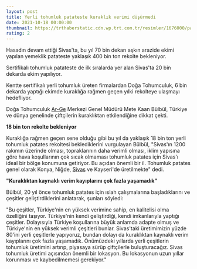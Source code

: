 ```yaml
--- 
layout: post
title: Yerli tohumluk patateste kuraklık verimi düşürmedi
date: 2021-10-18 00:00:00
thumbnail: https://trthaberstatic.cdn.wp.trt.com.tr/resimler/1676000/patates-aa-1676512.jpg
rating: 2
---
```

<p>
	Hasadın devam ettiği Sivas'ta, bu yıl 70 bin dekarı aşkın arazide ekimi yapılan yemeklik patateste yaklaşık 400 bin ton rekolte bekleniyor.</p>
<p>
	Sertifikalı tohumluk patateste de ilk sıralarda yer alan Sivas'ta 20 bin dekarda ekim yapılıyor.</p>
<p>
	Kentte sertifikalı yerli tohumluk üreten firmalardan Doğa Tohumculuk, 6 bin dekarda yaptığı ekimde kuraklığa rağmen geçen yılki rekolteye ulaşmayı hedefliyor.</p>
<p>
	Doğa Tohumculuk <a href="https://www.trthaber.com/etiket/ar-ge/" target="_blank">Ar-Ge</a> Merkezi Genel Müdürü Mete Kaan Bülbül, Türkiye ve dünya genelinde çiftçilerin kuraklıktan etkilendiğine dikkat çekti.</p>
<p>
	<strong>18 bin ton rekolte bekleniyor</strong></p>
<p>
	Kuraklığa rağmen geçen sene olduğu gibi bu yıl da yaklaşık 18 bin ton yerli tohumluk patates rekoltesi beklediklerini vurgulayan Bülbül, "Sivas'ın 1200 rakımın üzerinde olması, topraklarının daha verimli olması, iklim yapısına göre hava koşullarının çok sıcak olmaması tohumluk patates için Sivas'ı ideal bir bölge konumuna getiriyor. Bu açıdan önemli bir il. Tohumluk patates genel olarak Konya, Niğde, <a href="https://www.trthaber.com/etiket/sivas/" target="_blank">Sivas</a> ve Kayseri'de üretilmekte" dedi.</p>
<p>
	<strong>"Kuraklıktan kaynaklı verim kayıplarını çok fazla yaşamadık"</strong></p>
<p>
	Bülbül, 20 yıl önce tohumluk patates için ıslah çalışmalarına başladıklarını ve çeşitler geliştirdiklerini anlatarak, şunları söyledi:</p>
<p>
	"Bu çeşitler, Türkiye'nin en yüksek verimine sahip, en kalitelisi olma özelliğini taşıyor. Türkiye'nin kendi geliştirdiği, kendi imkanlarıyla yaptığı çeşitler. Dolayısıyla Türkiye koşullarına büyük anlamda adapte olmuş ve Türkiye'nin en yüksek verimli çeşitleri bunlar. Sivas'taki üretimimizin yüzde 80'ini yerli çeşitlerle yapıyoruz, bundan dolayı da kuraklıktan kaynaklı verim kayıplarını çok fazla yaşamadık. Önümüzdeki yıllarda yerli çeşitlerin tohumluk üretimini artırıp, piyasaya sürüp çiftçilerle buluşturacağız. Sivas tohumluk üretimi açısından önemli bir lokasyon. Bu lokasyonun uzun yıllar korunması ve kaybedilmemesi gerekiyor."</p>
